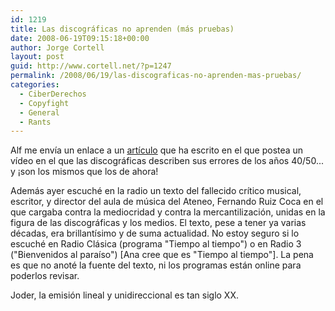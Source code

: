 ```yaml
---
id: 1219
title: Las discográficas no aprenden (más pruebas)
date: 2008-06-19T09:15:18+00:00
author: Jorge Cortell
layout: post
guid: http://www.cortell.net/?p=1247
permalink: /2008/06/19/las-discograficas-no-aprenden-mas-pruebas/
categories:
  - CiberDerechos
  - Copyfight
  - General
  - Rants
---
```

Alf me envía un enlace a un <a title="post de Alf" href="http://www.entremaqueros.com/bitacoras/itunes/las-discogrficas-no-aprenden-la-historia-se-repite-50-aos-despus/" target="_blank">artículo</a> que ha escrito en el que postea un vídeo en el que las discográficas describen sus errores de los años 40/50... y ¡son los mismos que los de ahora!

Además ayer escuché en la radio un texto del fallecido crítico musical, escritor, y director del aula de música del Ateneo, Fernando Ruiz Coca en el que cargaba contra la mediocridad y contra la mercantilización, unidas en la figura de las discográficas y los medios. El texto, pese a tener ya varias décadas, era brillantísimo y de suma actualidad. No estoy seguro si lo escuché en Radio Clásica (programa "Tiempo al tiempo") o en Radio 3 ("Bienvenidos al paraíso") [Ana cree que es "Tiempo al tiempo"]. La pena es que no anoté la fuente del texto, ni los programas están online para poderlos revisar.

Joder, la emisión lineal y unidireccional es tan siglo XX.